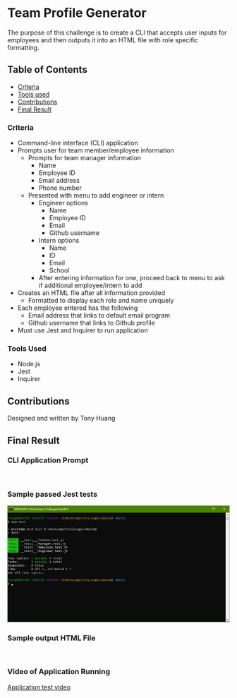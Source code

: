 # Team Profile Generator
The purpose of this challenge is to create a CLI that accepts user inputs for employees and then outputs it into an HTML file with role specific formatting.

## Table of Contents
* [Criteria](#criteria)
* [Tools used](#tools-used)
* [Contributions](#contributons)
* [Final Result](#final-result)

### Criteria
* Command-line interface (CLI) application
* Prompts user for team member/employee information
    * Prompts for team manager information
        * Name
        * Employee ID
        * Email address
        * Phone number
    * Presented with menu to add engineer or intern
        * Engineer options
            * Name
            * Employee ID
            * Email
            * Github username
        * Intern options
            * Name
            * ID
            * Email
            * School
        * After entering information for one, proceed back to menu to ask if additional employee/intern to add
* Creates an HTML file after all information provided
    * Formatted to display each role and name uniquely
* Each employee entered has the following
    * Email address that links to default email program
    * Github username that links to Github profile
* Must use Jest and Inquirer to run application

### Tools Used
* Node.js
* Jest
* Inquirer

## Contributions
Designed and written by Tony Huang

## Final Result
### CLI Application Prompt
<img src='' alt=''/>

### Sample passed Jest tests
<img src='./src/test-pass-sample.jpg' alt='Passed Jest tests'/>

### Sample output HTML File
<img src='' alt=''/>

### Video of Application Running
<a href='' target="_blank">Application test video</a>